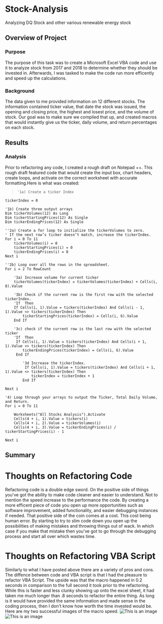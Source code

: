 # Stock-Analysis
Analyzing DQ Stock and other various renewable energy stock 

## Overview of Project

### Purpose
The purpose of this task was to create a Microsoft Excel VBA code and use it to analyze stock from 2017 and 2018 to determine whether they should be invested in. Afterwards, I was tasked to make the code run more efficently and speed up the calculations. 

### Background
The data given to me provided information on 12 different stocks. The information contained ticker value, that date the stock was issued, the opening and closing price, the highest and losest price, and the volume of stock. Our goal was to make sure we compiled that up, and created macros that would instantly give us the ticker, daily volume, and return percentages on each stock. 

## Results

### Analysis
Prior to refactoring any code, I created a rough draft on Notepad ++. This rough draft featured code that would create the input box, chart headers, create loops, and activate on the correct worksheet with accurate formatting.Here is what was created: 
>     '1a) Create a ticker Index
    tickerIndex = 0

    '1b) Create three output arrays
    Dim tickerVolumes(12) As Long
    Dim tickerStartingPrices(12) As Single
    Dim tickerEndingPrices(12) As Single
    
    ''2a) Create a for loop to initialize the tickerVolumes to zero.
    ' If the next row’s ticker doesn’t match, increase the tickerIndex.
    For i = 0 To 11
        tickerVolumes(i) = 0
        tickerStartingPrices(i) = 0
        tickerEndingPrices(i) = 0
    Next i
   
    ''2b) Loop over all the rows in the spreadsheet.
    For i = 2 To RowCount
    
        '3a) Increase volume for current ticker
        tickerVolumes(tickerIndex) = tickerVolumes(tickerIndex) + Cells(i, 8).Value
        
        '3b) Check if the current row is the first row with the selected tickerIndex.
        'If  Then
        If Cells(i, 1).Value = tickers(tickerIndex) And Cells(i - 1, 1).Value <> tickers(tickerIndex) Then
            tickerStartingPrices(tickerIndex) = Cells(i, 6).Value
        End If
        
        '3c) check if the current row is the last row with the selected ticker
        'If  Then
         If Cells(i, 1).Value = tickers(tickerIndex) And Cells(i + 1, 1).Value <> tickers(tickerIndex) Then
            tickerEndingPrices(tickerIndex) = Cells(i, 6).Value
         End If

            '3d Increase the tickerIndex.
             If Cells(i, 1).Value = tickers(tickerIndex) And Cells(i + 1, 1).Value <> tickers(tickerIndex) Then
                tickerIndex = tickerIndex + 1
            End If
    
    Next i
    
    '4) Loop through your arrays to output the Ticker, Total Daily Volume, and Return.
    For i = 0 To 11
        
        Worksheets("All Stocks Analysis").Activate
        Cells(4 + i, 1).Value = tickers(i)
        Cells(4 + i, 2).Value = tickerVolumes(i)
        Cells(4 + i, 3).Value = tickerEndingPrices(i) / tickerStartingPrices(i) - 1
        
    Next i
    
## Summary 

# Thoughts on Refactoring Code
Refactoring code is a double edge sword. On the positive side of things you've got the ability to make code cleaner and easier to understand. Not to mention the speed increase to the performance the code. By creating a more efficent piece of code you open up more opportunities such as software improvement, added functionality, and easier debugging instances if needed. That positive side of the coin comes at a cost. This cost being human error. By starting to try to slim code down you open up the possibilities of making mistakes and throwing things out of wack. In which case if you make that mistake then you've got to go through the debugging process and start all over which wastes time. 

# Thoughts on Refactoring VBA Script
Similarly to what I have posted above there are a variety of pros and cons. The diffence between code and VBA script is that I had the pleasure to refactor VBA Script. The upside was that the macro happened in 0.2 seconds in comparison to the full second it took prior to the refactoring. While this is faster and less clunky showing up onto the excel sheet, it had taken me much longer than .8 seconds to refactor the entire thing. As long is it would have provided the same information and made sense in the coding process, then I don't know how worth the time invested would be. Here are my two successful images of the macro speed. 
![This is an image](https://gyazo.com/a6010c093f18b33dc6421361226d1340)
![This is an image](https://gyazo.com/067fe32225f50cf21c6421367b160d09)
